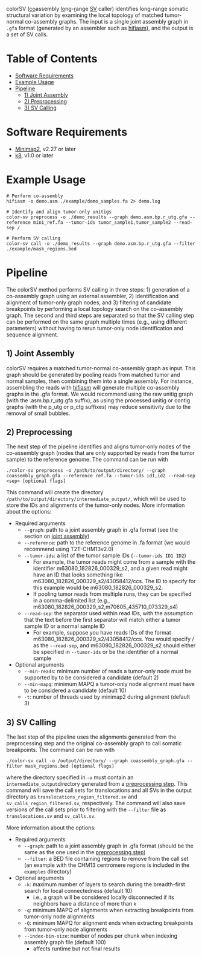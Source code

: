 colorSV (<ins>co</ins>assembly <ins>lo</ins>ng-<ins>r</ins>ange <ins>SV</ins> caller) identifies long-range somatic structural variation by examining the local topology of matched tumor-normal co-assembly graphs. The input is a single joint assembly graph in `.gfa` format (generated by an assembler such as [hifiasm](https://github.com/chhylp123/hifiasm)), and the output is a set of SV calls.

# Table of Contents
* [Software Requirements](#software-requirements)
* [Example Usage](#example-usage)
* [Pipeline](#pipeline)
	* [1) Joint Assembly](#joint-assembly)
	* [2) Preprocessing](#preprocessing)
	* [3) SV Calling](#sv-calling)


# Software Requirements
* [Minimap2](https://github.com/lh3/minimap2), v2.27 or later
* [k8](https://github.com/attractivechaos/k8), v1.0 or later


# Example Usage

```
# Perform co-assembly
hifiasm -o demo.asm ./example/demo_samples.fa 2> demo.log

# Identify and align tumor-only unitigs
color-sv preprocess -o ./demo_results --graph demo.asm.bp.r_utg.gfa --reference mini_ref.fa --tumor-ids tumor_sample1,tumor_sample2 --read-sep /

# Perform SV calling
color-sv call -o ./demo_results --graph demo.asm.bp.r_utg.gfa --filter ./example/mask_regions.bed
```

# Pipeline
The colorSV method performs SV calling in three steps: 1) generation of a co-assembly graph using an external assembler, 2) identification and alignment of tumor-only graph nodes, and 3) filtering of candidate breakpoints by performing a local topology search on the co-assembly graph. The second and third steps are separated so that the SV calling step can be performed on the same graph multiple times (e.g., using different parameters) without having to rerun tumor-only node identification and sequence alignment.

## 1) Joint Assembly
colorSV requires a matched tumor-normal co-assembly graph as input. This graph should be generated by pooling reads from matched tumor and normal samples, then combining them into a single assembly. For instance, assembling the reads with [hifiasm](https://github.com/chhylp123/hifiasm) will generate multiple co-assembly graphs in the .gfa format. We would recommend using the raw unitig graph (with the .asm.bp.r\_utg.gfa suffix), as using the processed unitig or contig graphs (with the p\_utg or p\_ctg suffixes) may reduce sensitivity due to the removal of small bubbles.

## 2) Preprocessing
The next step of the pipeline identifies and aligns tumor-only nodes of the co-assembly graph (nodes that are only supported by reads from the tumor sample) to the reference genome. The command can be run with

```
./color-sv preprocess -o /path/to/output/directory/ --graph coassembly_graph.gfa --reference ref.fa --tumor-ids id1,id2 --read-sep <sep> [optional flags]
```

This command will create the directory `/path/to/output/directory/intermediate_output/`, which will be used to store the IDs and alignments of the tumor-only nodes. More information about the options:

* Required arguments
	* `--graph`: path to a joint assembly graph in .gfa format (see the section on [joint assembly](#joint-assembly))
	* `--reference`: path to the reference genome in .fa format (we would recommend using T2T-CHM13v2.0)
	* `--tumor-ids`: a list of the tumor sample IDs (`--tumor-ids ID1 ID2`)
		* For example, the tumor reads might come from a sample with the identifier m63080_182826_000329_s2, and a given read might have an ID that looks something like m63080_182826_000329_s2/43058412/ccs. The ID to specify for this example would be m63080_182826_000329_s2.
		* If pooling tumor reads from multiple runs, they can be specified in a comma-delimited list (e.g., m63080_182826_000329_s2,m70605_435710_073329_s4)
	* `--read-sep`: the separator used within read IDs, with the assumption that the text before the first separator will match either a tumor sample ID or a normal sample ID
		* For example, suppose you have reads IDs of the format m63080_182826_000329_s2/43058412/ccs. You would specify / as the `--read-sep`, and m63080_182826_000329_s2 should either be specified in `--tumor-ids` or be the identifier of a normal sample
* Optional arguments
	* `--min-reads`: minimum number of reads a tumor-only node must be supported by to be considered a candidate (default 2)
	* `--min-mapq`: minimum MAPQ a tumor-only node alignment must have to be considered a candidate (default 10)
	* `-t`: number of threads used by minimap2 during alignment (default 3) 

## 3) SV Calling
The last step of the pipeline uses the alignments generated from the preprocessing step and the original co-assembly graph to call somatic breakpoints. The command can be run with

```
./color-sv call -o /output/directory/ --graph coassembly_graph.gfa --filter mask_regions.bed [optional flags]
```

where the directory specified in `-o` must contain an `intermediate_output`directory generated from a [preprocessing step](#preprocess). This command will save the call sets for translocations and all SVs in the output directory as `translocations_region_filtered.sv` and `sv_calls_region_filtered.sv`, respectively. The command will also save versions of the call sets prior to filtering with the `--filter` file as `translocations.sv` and `sv_calls.sv`.

More information about the options:

* Required arguments
	* `--graph`: path to a joint assembly graph in .gfa format (should be the same as the one used in the [preprocessing step](#preprocess))
	* `--filter`: a BED file containing regions to remove from the call set (an example with the CHM13 centromere regions is included in the `examples` directory)
* Optional arguments
	* `-k`: maximum number of layers to search during the breadth-first search for local connectedness (default 10)
		* i.e., a graph will be considered locally disconnected if its neighbors have a distance of more than `k`
	* `-q`: minimum MAPQ of alignments when extracting breakpoints from tumor-only node alignments
	* `-Q`: minimum MAPQ for alignment ends when extracting breakpoints from tumor-only node alignments
	* `--index-bin-size`: number of nodes per chunk when indexing assembly graph file (default 100)
		* affects runtime but not final results
